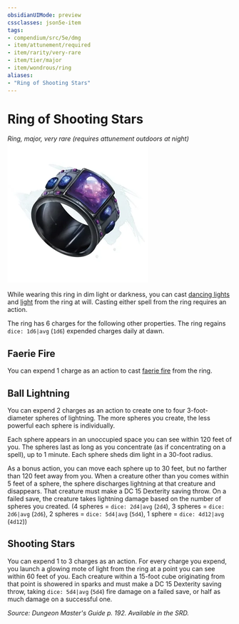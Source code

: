 ```yaml
---
obsidianUIMode: preview
cssclasses: json5e-item
tags:
- compendium/src/5e/dmg
- item/attunement/required
- item/rarity/very-rare
- item/tier/major
- item/wondrous/ring
aliases: 
- "Ring of Shooting Stars"
---
```

# Ring of Shooting Stars
*Ring, major, very rare (requires attunement outdoors at night)*  
![](4-Resources/Compendium/items/img/ring-of-shooting-stars.webp#right)  


While wearing this ring in dim light or darkness, you can cast [dancing lights](4-Resources/Compendium/spells/dancing-lights.md) and [light](4-Resources/Compendium/spells/light.md) from the ring at will. Casting either spell from the ring requires an action.

The ring has 6 charges for the following other properties. The ring regains `dice: 1d6|avg` (`1d6`) expended charges daily at dawn.

## Faerie Fire

You can expend 1 charge as an action to cast [faerie fire](4-Resources/Compendium/spells/faerie-fire.md) from the ring.

## Ball Lightning

You can expend 2 charges as an action to create one to four 3-foot-diameter spheres of lightning. The more spheres you create, the less powerful each sphere is individually.

Each sphere appears in an unoccupied space you can see within 120 feet of you. The spheres last as long as you concentrate (as if concentrating on a spell), up to 1 minute. Each sphere sheds dim light in a 30-foot radius.

As a bonus action, you can move each sphere up to 30 feet, but no farther than 120 feet away from you. When a creature other than you comes within 5 feet of a sphere, the sphere discharges lightning at that creature and disappears. That creature must make a DC 15 Dexterity saving throw. On a failed save, the creature takes lightning damage based on the number of spheres you created. (4 spheres = `dice: 2d4|avg` (`2d4`), 3 spheres = `dice: 2d6|avg` (`2d6`), 2 spheres = `dice: 5d4|avg` (`5d4`), 1 sphere = `dice: 4d12|avg` (`4d12`))

## Shooting Stars

You can expend 1 to 3 charges as an action. For every charge you expend, you launch a glowing mote of light from the ring at a point you can see within 60 feet of you. Each creature within a 15-foot cube originating from that point is showered in sparks and must make a DC 15 Dexterity saving throw, taking `dice: 5d4|avg` (`5d4`) fire damage on a failed save, or half as much damage on a successful one.

*Source: Dungeon Master's Guide p. 192. Available in the SRD.*